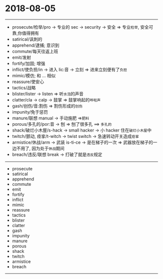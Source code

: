# 2018-08-05

---

- prosecute/检举/pro -> 专业的 sec -> security -> 安全 => 专业`检举`, 安全可靠,你值得拥有
- satirical/讽刺的
- apprehend/逮捕; 意识到
- commute/每天往返上班
- emit/发射
- fortify/加固; 增强
- inflict/使负担/in -> 进入 lic:音 -> 立刻 => 进来立刻便有了`负担`
- mimic/模仿; 和 ... 相似
- reassure/使安心
- tactics/战略
- blister/lister -> listen => 听`水泡`的声音
- clatter/cla -> calp -> 鼓掌 => 鼓掌响起的`哗啦声`
- gash/创伤/音:割伤 => 割伤形成的`创伤`
- impunity/免于惩罚
- manure/联想 manual -> 手动施肥 =>`肥料`
- porous/多孔的/por:音 -> 刨 => 刨了很多孔 ==> `多孔的`
- shack/破烂小木屋/s-hack -> small hacker ->  小 hacker 住在`破烂小木屋`中
- twitch/颤动, 痉挛/t-witch -> twist switch -> 急速转动开关造成`痉挛`
- armistice/休战/arm -> 武装 is-ti-ce -> 是在梯子的一次 => 武器放在梯子的一边不用了, 因为处于`休战`期间
- breach/违反/联想 break -> 打破了就是`违反`规定

---

- prosecute
- satirical
- apprehend
- commute
- emit
- fortify
- inflict
- mimic
- reassure
- tactics
- blister
- clatter
- gash
- impunity
- manure
- porous
- shack
- twitch
- armistice
- breach

---
